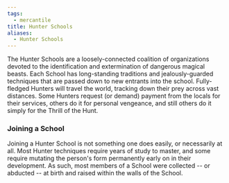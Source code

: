 ```yaml
---
tags:
  - mercantile
title: Hunter Schools
aliases:
  - Hunter Schools
---
```


The Hunter Schools are a loosely-connected coalition of organizations devoted to the identification and extermination of dangerous magical beasts. Each School has long-standing traditions and jealously-guarded techniques that are passed down to new entrants into the school. Fully-fledged Hunters will travel the world, tracking down their prey across vast distances. Some Hunters request (or demand) payment from the locals for their services, others do it for personal vengeance, and still others do it simply for the Thrill of the Hunt.
### Joining a School

Joining a Hunter School is not something one does easily, or necessarily at all. Most Hunter techniques require years of study to master, and some require mutating the person's form permanently early on in their development. As such, most members of a School were collected -- or abducted -- at birth and raised within the walls of the School.